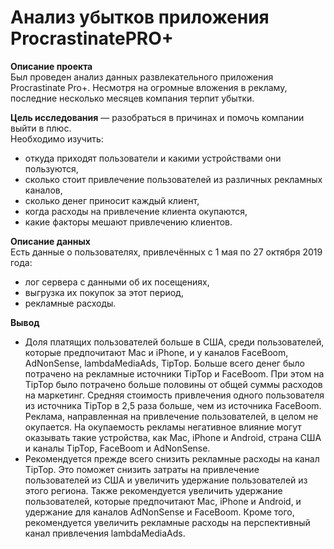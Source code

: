 # Анализ убытков приложения ProcrastinatePRO+

**Описание проекта**  
Был проведен анализ данных развлекательного приложения Procrastinate Pro+. Несмотря на огромные вложения в рекламу, последние несколько месяцев компания терпит убытки. 

**Цель исследования** — разобраться в причинах и помочь компании выйти в плюс.  
Необходимо изучить:  
- откуда приходят пользователи и какими устройствами они пользуются,
- сколько стоит привлечение пользователей из различных рекламных каналов,
- сколько денег приносит каждый клиент,
- когда расходы на привлечение клиента окупаются,
- какие факторы мешают привлечению клиентов.

**Описание данных**  
Есть данные о пользователях, привлечённых с 1 мая по 27 октября 2019 года:
- лог сервера с данными об их посещениях,
- выгрузка их покупок за этот период,
- рекламные расходы.

**Вывод**  
- Доля платящих пользователей больше в США, среди пользователей, которые предпочитают Mac и iPhone, и у каналов FaceBoom, AdNonSense, lambdaMediaAds, TipTop. Больше всего денег было потрачено на рекламные источники TipTop и FaceBoom. При этом на TipTop было потрачено больше половины от общей суммы расходов на маркетинг. Средняя стоимость привлечения одного пользователя из источника TipTop в 2,5 раза больше, чем из источника FaceBoom. Реклама, направленная на привлечение пользователей, в целом не окупается. На окупаемость рекламы негативное влияние могут оказывать такие устройства, как Mac, iPhone и Android, страна США и каналы TipTop, FaceBoom и AdNonSense.
- Рекомендуется прежде всего снизить рекламные расходы на канал TipTop. Это поможет снизить затраты на привлечение пользователей из США и увеличить удержание пользователей из этого региона. Также рекомендуется увеличить удержание пользователей, которые предпочитают Mac, iPhone и Android, и удержание для каналов AdNonSense и FaceBoom. Кроме того, рекомендуется увеличить рекламные расходы на перспективный канал привлечения lambdaMediaAds.

